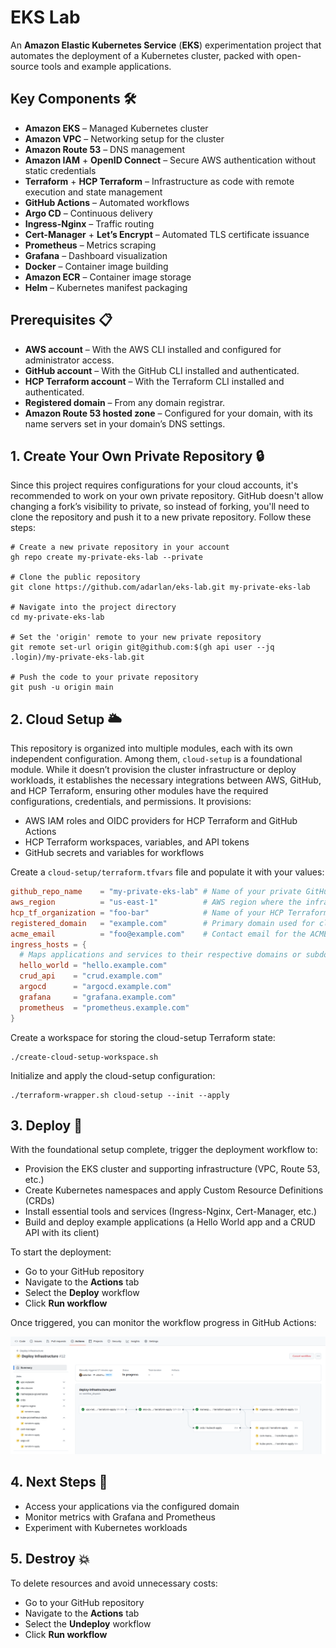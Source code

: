 # EKS Lab

An __Amazon Elastic Kubernetes Service__ (__EKS__) experimentation project that automates the deployment of a Kubernetes cluster, packed with open-source tools and example applications.

## Key Components 🛠️

- __Amazon EKS__ – Managed Kubernetes cluster
- __Amazon VPC__ – Networking setup for the cluster
- __Amazon Route 53__ – DNS management
- __Amazon IAM__ + __OpenID Connect__ – Secure AWS authentication without static credentials
- __Terraform__ + __HCP Terraform__ – Infrastructure as code with remote execution and state management
- __GitHub Actions__ – Automated workflows
- __Argo CD__ – Continuous delivery
- __Ingress-Nginx__ – Traffic routing
- __Cert-Manager__ + __Let’s Encrypt__ – Automated TLS certificate issuance
- __Prometheus__ – Metrics scraping
- __Grafana__ – Dashboard visualization
- __Docker__ – Container image building
- __Amazon ECR__ – Container image storage
- __Helm__ – Kubernetes manifest packaging

## Prerequisites 📋

- __AWS account__ – With the AWS CLI installed and configured for administrator access.
- __GitHub account__ – With the GitHub CLI installed and authenticated.
- __HCP Terraform account__ – With the Terraform CLI installed and authenticated.
- __Registered domain__ – From any domain registrar.
- __Amazon Route 53 hosted zone__ – Configured for your domain, with its name servers set in your domain’s DNS settings.

## 1. Create Your Own Private Repository 🔒

Since this project requires configurations for your cloud accounts, it's recommended to work on your own private repository. GitHub doesn't allow changing a fork’s visibility to private, so instead of forking, you'll need to clone the repository and push it to a new private repository. Follow these steps:

```shell
# Create a new private repository in your account
gh repo create my-private-eks-lab --private

# Clone the public repository
git clone https://github.com/adarlan/eks-lab.git my-private-eks-lab

# Navigate into the project directory
cd my-private-eks-lab

# Set the 'origin' remote to your new private repository
git remote set-url origin git@github.com:$(gh api user --jq .login)/my-private-eks-lab.git

# Push the code to your private repository
git push -u origin main
```

<!-- To pull updates from the public repository:

```shell
# Add the 'upstream' remote URL
git remote add upstream https://github.com/adarlan/eks-lab.git

# Set your private repository as default
gh repo set-default $(gh api user --jq .login)/my-private-eks-lab

# Fetch and merge updates
git fetch upstream
git merge upstream/main
``` -->

## 2. Cloud Setup 🌥️

This repository is organized into multiple modules, each with its own independent configuration. Among them, `cloud-setup` is a foundational module. While it doesn’t provision the cluster infrastructure or deploy workloads, it establishes the necessary integrations between AWS, GitHub, and HCP Terraform, ensuring other modules have the required configurations, credentials, and permissions. It provisions:

- AWS IAM roles and OIDC providers for HCP Terraform and GitHub Actions
- HCP Terraform workspaces, variables, and API tokens
- GitHub secrets and variables for workflows

Create a `cloud-setup/terraform.tfvars` file and populate it with your values:

```conf
github_repo_name    = "my-private-eks-lab" # Name of your private GitHub repository where the project is hosted.
aws_region          = "us-east-1"          # AWS region where the infrastructure will be deployed.
hcp_tf_organization = "foo-bar"            # Name of your HCP Terraform organization, matching the one in your HCP Terraform account.
registered_domain   = "example.com"        # Primary domain used for cluster ingress and DNS configurations.
acme_email          = "foo@example.com"    # Contact email for the ACME account, required for issuing TLS certificates via Let's Encrypt.
ingress_hosts = { 
  # Maps applications and services to their respective domains or subdomains, enabling ingress routing within the cluster.
  hello_world = "hello.example.com"
  crud_api    = "crud.example.com"
  argocd      = "argocd.example.com"
  grafana     = "grafana.example.com"
  prometheus  = "prometheus.example.com"
}
```

Create a workspace for storing the cloud-setup Terraform state:

```shell
./create-cloud-setup-workspace.sh
```

Initialize and apply the cloud-setup configuration:

```shell
./terraform-wrapper.sh cloud-setup --init --apply
```

## 3. Deploy 🚀

With the foundational setup complete, trigger the deployment workflow to:

- Provision the EKS cluster and supporting infrastructure (VPC, Route 53, etc.)
- Create Kubernetes namespaces and apply Custom Resource Definitions (CRDs)
- Install essential tools and services (Ingress-Nginx, Cert-Manager, etc.)
- Build and deploy example applications (a Hello World app and a CRUD API with its client)

To start the deployment:

- Go to your GitHub repository
- Navigate to the __Actions__ tab
- Select the __Deploy__ workflow
- Click __Run workflow__

Once triggered, you can monitor the workflow progress in GitHub Actions:

![Deploy Workflow](./docs/deploy-workflow.png)

## 4. Next Steps 🎯

- Access your applications via the configured domain
- Monitor metrics with Grafana and Prometheus
- Experiment with Kubernetes workloads

## 5. Destroy 💥

To delete resources and avoid unnecessary costs:

- Go to your GitHub repository
- Navigate to the __Actions__ tab
- Select the __Undeploy__ workflow
- Click __Run workflow__
